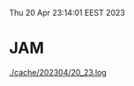Thu 20 Apr 23:14:01 EEST 2023
# JAM
<a href='./cache/202304/20_23.log'>./cache/202304/20_23.log</a>

